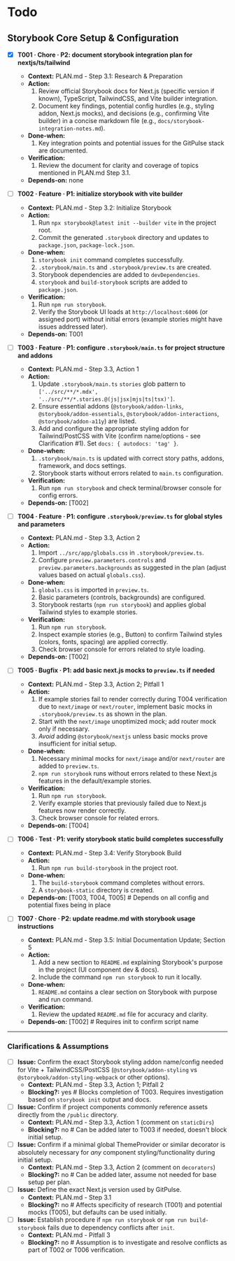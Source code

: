 # Todo

## Storybook Core Setup & Configuration
- [x] **T001 · Chore · P2: document storybook integration plan for nextjs/ts/tailwind**
    - **Context:** PLAN.md - Step 3.1: Research & Preparation
    - **Action:**
        1. Review official Storybook docs for Next.js (specific version if known), TypeScript, TailwindCSS, and Vite builder integration.
        2. Document key findings, potential config hurdles (e.g., styling addon, Next.js mocks), and decisions (e.g., confirming Vite builder) in a concise markdown file (e.g., `docs/storybook-integration-notes.md`).
    - **Done‑when:**
        1. Key integration points and potential issues for the GitPulse stack are documented.
    - **Verification:**
        1. Review the document for clarity and coverage of topics mentioned in PLAN.md Step 3.1.
    - **Depends‑on:** none

- [ ] **T002 · Feature · P1: initialize storybook with vite builder**
    - **Context:** PLAN.md - Step 3.2: Initialize Storybook
    - **Action:**
        1. Run `npx storybook@latest init --builder vite` in the project root.
        2. Commit the generated `.storybook` directory and updates to `package.json`, `package-lock.json`.
    - **Done‑when:**
        1. `storybook init` command completes successfully.
        2. `.storybook/main.ts` and `.storybook/preview.ts` are created.
        3. Storybook dependencies are added to `devDependencies`.
        4. `storybook` and `build-storybook` scripts are added to `package.json`.
    - **Verification:**
        1. Run `npm run storybook`.
        2. Verify the Storybook UI loads at `http://localhost:6006` (or assigned port) without initial errors (example stories might have issues addressed later).
    - **Depends‑on:** T001

- [ ] **T003 · Feature · P1: configure `.storybook/main.ts` for project structure and addons**
    - **Context:** PLAN.md - Step 3.3, Action 1
    - **Action:**
        1. Update `.storybook/main.ts` `stories` glob pattern to `['../src/**/*.mdx', '../src/**/*.stories.@(js|jsx|mjs|ts|tsx)']`.
        2. Ensure essential addons (`@storybook/addon-links`, `@storybook/addon-essentials`, `@storybook/addon-interactions`, `@storybook/addon-a11y`) are listed.
        3. Add and configure the appropriate styling addon for Tailwind/PostCSS with Vite (confirm name/options - see Clarification #1). Set `docs: { autodocs: 'tag' }`.
    - **Done‑when:**
        1. `.storybook/main.ts` is updated with correct story paths, addons, framework, and docs settings.
        2. Storybook starts without errors related to `main.ts` configuration.
    - **Verification:**
        1. Run `npm run storybook` and check terminal/browser console for config errors.
    - **Depends‑on:** [T002]

- [ ] **T004 · Feature · P1: configure `.storybook/preview.ts` for global styles and parameters**
    - **Context:** PLAN.md - Step 3.3, Action 2
    - **Action:**
        1. Import `../src/app/globals.css` in `.storybook/preview.ts`.
        2. Configure `preview.parameters.controls` and `preview.parameters.backgrounds` as suggested in the plan (adjust values based on actual `globals.css`).
    - **Done‑when:**
        1. `globals.css` is imported in `preview.ts`.
        2. Basic parameters (controls, backgrounds) are configured.
        3. Storybook restarts (`npm run storybook`) and applies global Tailwind styles to example stories.
    - **Verification:**
        1. Run `npm run storybook`.
        2. Inspect example stories (e.g., Button) to confirm Tailwind styles (colors, fonts, spacing) are applied correctly.
        3. Check browser console for errors related to style loading.
    - **Depends‑on:** [T002]

- [ ] **T005 · Bugfix · P1: add basic next.js mocks to `preview.ts` if needed**
    - **Context:** PLAN.md - Step 3.3, Action 2; Pitfall 1
    - **Action:**
        1. If example stories fail to render correctly during T004 verification due to `next/image` or `next/router`, implement basic mocks in `.storybook/preview.ts` as shown in the plan.
        2. Start with the `next/image` unoptimized mock; add router mock only if necessary.
        3. *Avoid* adding `@storybook/nextjs` unless basic mocks prove insufficient for initial setup.
    - **Done‑when:**
        1. Necessary minimal mocks for `next/image` and/or `next/router` are added to `preview.ts`.
        2. `npm run storybook` runs without errors related to these Next.js features in the default/example stories.
    - **Verification:**
        1. Run `npm run storybook`.
        2. Verify example stories that previously failed due to Next.js features now render correctly.
        3. Check browser console for related errors.
    - **Depends‑on:** [T004]

- [ ] **T006 · Test · P1: verify storybook static build completes successfully**
    - **Context:** PLAN.md - Step 3.4: Verify Storybook Build
    - **Action:**
        1. Run `npm run build-storybook` in the project root.
    - **Done‑when:**
        1. The `build-storybook` command completes without errors.
        2. A `storybook-static` directory is created.
    - **Depends‑on:** [T003, T004, T005] # Depends on all config and potential fixes being in place

- [ ] **T007 · Chore · P2: update readme.md with storybook usage instructions**
    - **Context:** PLAN.md - Step 3.5: Initial Documentation Update; Section 5
    - **Action:**
        1. Add a new section to `README.md` explaining Storybook's purpose in the project (UI component dev & docs).
        2. Include the command `npm run storybook` to run it locally.
    - **Done‑when:**
        1. `README.md` contains a clear section on Storybook with purpose and run command.
    - **Verification:**
        1. Review the updated `README.md` file for accuracy and clarity.
    - **Depends‑on:** [T002] # Requires init to confirm script name

---

### Clarifications & Assumptions
- [ ] **Issue:** Confirm the exact Storybook styling addon name/config needed for Vite + TailwindCSS/PostCSS (`@storybook/addon-styling` vs `@storybook/addon-styling-webpack` or other options).
    - **Context:** PLAN.md - Step 3.3, Action 1; Pitfall 2
    - **Blocking?:** yes # Blocks completion of T003. Requires investigation based on `storybook init` output and docs.
- [ ] **Issue:** Confirm if project components commonly reference assets directly from the `/public` directory.
    - **Context:** PLAN.md - Step 3.3, Action 1 (comment on `staticDirs`)
    - **Blocking?:** no # Can be added later to T003 if needed, doesn't block initial setup.
- [ ] **Issue:** Confirm if a minimal global ThemeProvider or similar decorator is absolutely necessary for *any* component styling/functionality during initial setup.
    - **Context:** PLAN.md - Step 3.3, Action 2 (comment on `decorators`)
    - **Blocking?:** no # Can be added later, assume not needed for base setup per plan.
- [ ] **Issue:** Define the exact Next.js version used by GitPulse.
    - **Context:** PLAN.md - Step 3.1
    - **Blocking?:** no # Affects specificity of research (T001) and potential mocks (T005), but defaults can be used initially.
- [ ] **Issue:** Establish procedure if `npm run storybook` or `npm run build-storybook` fails due to dependency conflicts after `init`.
    - **Context:** PLAN.md - Pitfall 3
    - **Blocking?:** no # Assumption is to investigate and resolve conflicts as part of T002 or T006 verification.